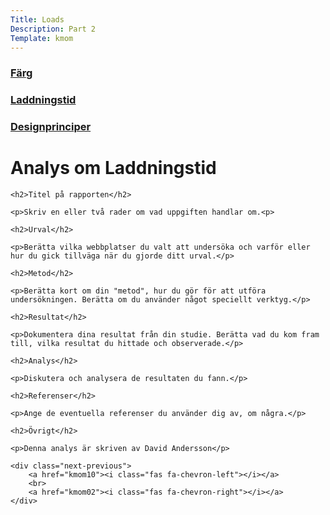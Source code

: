 ```yaml
---
Title: Loads
Description: Part 2
Template: kmom
---
```

<div class="sidebar">
    <a href="01_colors"><h3>Färg</h3></a>
    <a href="02_load"><h3>Laddningstid</h3></a>
    <a href="03_design_principles"><h3>Designprinciper</h3></a>
</div>



<div class="report">
    <h1>Analys om Laddningstid</h1>

    <h2>Titel på rapporten</h2>

    <p>Skriv en eller två rader om vad uppgiften handlar om.<p>

    <h2>Urval</h2>

    <p>Berätta vilka webbplatser du valt att undersöka och varför eller hur du gick tillväga när du gjorde ditt urval.</p>

    <h2>Metod</h2>

    <p>Berätta kort om din "metod", hur du gör för att utföra undersökningen. Berätta om du använder något speciellt verktyg.</p>

    <h2>Resultat</h2>

    <p>Dokumentera dina resultat från din studie. Berätta vad du kom fram till, vilka resultat du hittade och observerade.</p>

    <h2>Analys</h2>

    <p>Diskutera och analysera de resultaten du fann.</p>

    <h2>Referenser</h2>

    <p>Ange de eventuella referenser du använder dig av, om några.</p>

    <h2>Övrigt</h2>

    <p>Denna analys är skriven av David Andersson</p>

    <div class="next-previous">
        <a href="kmom10"><i class="fas fa-chevron-left"></i></a>
        <br>
        <a href="kmom02"><i class="fas fa-chevron-right"></i></a>
    </div>
</div>
